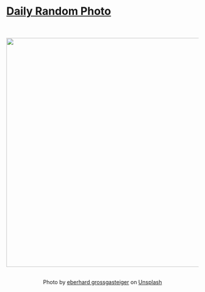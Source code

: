 # [Daily Random Photo](https://www.dailyrandomphoto.com/)

<div align="center">
  <br>
  <br>
  <a href="https://www.dailyrandomphoto.com/p/2021/2021-05-15/"><img src="https://images.unsplash.com/photo-1620236104164-d2e71d7f4b1f?crop=entropy&cs=tinysrgb&fit=max&fm=jpg&ixid=Mnw3NzUwOHwwfDF8cmFuZG9tfHx8fHx8fHx8MTYyMTAzNzg4OA&ixlib=rb-1.2.1&q=80&w=1080" width="600px"></a>
  <br>
  <br>
  <p class="has-text-grey">Photo by <a href="https://unsplash.com/@eberhardgross?utm_source=Daily%20Random%20Photo&amp;utm_medium=referral" target="_blank" rel="noopener noreferrer">eberhard grossgasteiger</a> on <a href="https://unsplash.com/photos/fr38dxhd1x0?utm_source=Daily%20Random%20Photo&amp;utm_medium=referral" target="_blank" rel="noopener noreferrer">Unsplash</a></p>
</div>
